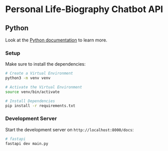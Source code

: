 # Personal Life-Biography Chatbot API

## Python

Look at the [Python documentation](https://docs.python.org/3/tutorial/) to learn more.

### Setup

Make sure to install the dependencies:

```bash
# Create a Virtual Environment
python3 -m venv venv

# Activate the Virtual Environment
source venv/bin/activate

# Install Dependencies
pip install -r requirements.txt
```

### Development Server

Start the development server on `http://localhost:8000/docs`:

```bash
# fastapi
fastapi dev main.py